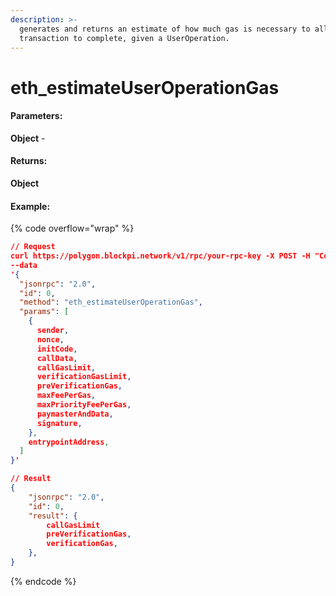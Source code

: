 ```yaml
---
description: >-
  generates and returns an estimate of how much gas is necessary to allow the
  transaction to complete, given a UserOperation.
---
```


# eth\_estimateUserOperationGas

#### **Parameters:**

**Object** -&#x20;

#### **Returns:**

**Object**

#### Example:

{% code overflow="wrap" %}
```json
// Request
curl https://polygon.blockpi.network/v1/rpc/your-rpc-key -X POST -H "Content-Type: application/json" 
--data 
'{
  "jsonrpc": "2.0",
  "id": 0,
  "method": "eth_estimateUserOperationGas",
  "params": [
    {
      sender,
      nonce,
      initCode,
      callData,
      callGasLimit,
      verificationGasLimit,
      preVerificationGas,
      maxFeePerGas,
      maxPriorityFeePerGas,
      paymasterAndData,
      signature,
    },
    entrypointAddress,
  ]
}'

// Result
{
    "jsonrpc": "2.0",
    "id": 0,
    "result": {
        callGasLimit
        preVerificationGas,
        verificationGas,
    },
}
```
{% endcode %}
